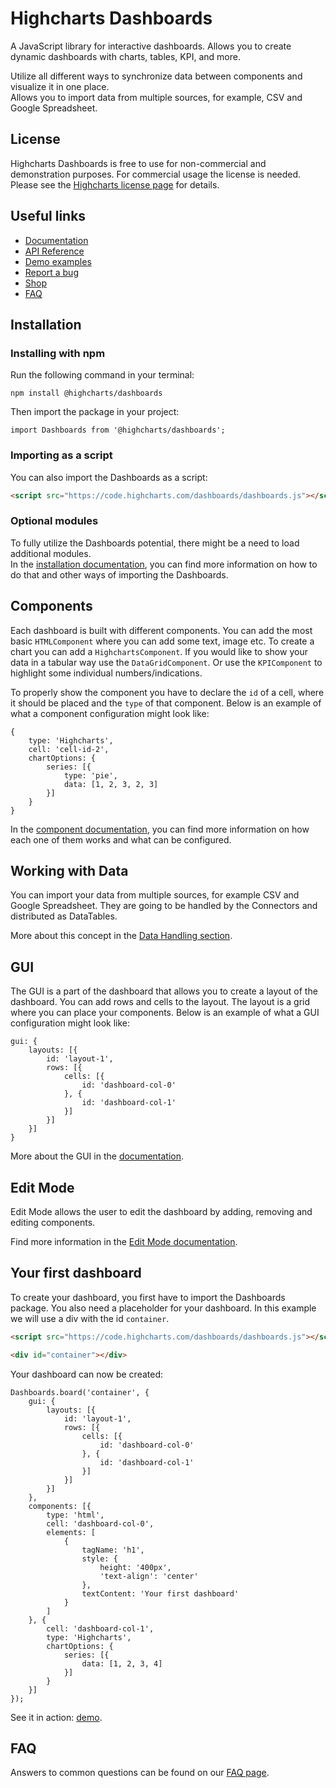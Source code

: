 # Highcharts Dashboards #
A JavaScript library for interactive dashboards. Allows you to create dynamic dashboards with charts, tables, KPI, and more.  

Utilize all different ways to synchronize data between components and visualize it in one place.  
Allows you to import data from multiple sources, for example, CSV and Google Spreadsheet.

## License
Highcharts Dashboards is free to use for non-commercial and demonstration purposes. For commercial usage the license is needed. Please see the [Highcharts license page](https://shop.highsoft.com/highcharts) for details.

## Useful links
- [Documentation](https://highcharts.com/docs/dashboards/installation)
- [API Reference](https://api.highcharts.com/dashboards)
- [Demo examples](https://www.highcharts.com/demo)
- [Report a bug](https://github.com/highcharts/highcharts/issues)
- [Shop](https://shop.highcharts.com/)
- [FAQ](https://highcharts.com/docs/dashboards/frequently-asked-questions)

## Installation
### Installing with npm
Run the following command in your terminal:
``` Shell
npm install @highcharts/dashboards
```
Then import the package in your project:
``` JS
import Dashboards from '@highcharts/dashboards';
```
### Importing as a script
You can also import the Dashboards as a script:
``` HTML
<script src="https://code.highcharts.com/dashboards/dashboards.js"></script>
```

### Optional modules
To fully utilize the Dashboards potential, there might be a need to load additional modules.  
In the [installation documentation](https://highcharts.com/docs/dashboards/installation), you can find more information on how to do that and other ways of importing the Dashboards.

## Components
Each dashboard is built with different components. You can add the most basic `HTMLComponent` where you can add some text, image etc.
To create a chart you can add a `HighchartsComponent`. If you would like to show your data in a tabular way use the `DataGridComponent`. Or use the `KPIComponent` to highlight some individual numbers/indications.

To properly show the component you have to declare the `id` of a cell, where it should be placed and the `type` of that component.
Below is an example of what a component configuration might look like:
``` JS
{
    type: 'Highcharts',
    cell: 'cell-id-2',
    chartOptions: {
        series: [{
            type: 'pie',
            data: [1, 2, 3, 2, 3]
        }]
    }
}
```
In the [component documentation](https://highcharts.com/docs/dashboards/types-of-components), you can find more information on how each one of them works and what can be configured.

## Working with Data

You can import your data from multiple sources, for example CSV and Google Spreadsheet. They are going to be handled by the Connectors and distributed as DataTables.

More about this concept in the [Data Handling section](https://www.highcharts.com/docs/dashboards/data-handling).

## GUI
The GUI is a part of the dashboard that allows you to create a layout of the dashboard. You can add rows and cells to the layout. The layout is a grid where you can place your components.
Below is an example of what a GUI configuration might look like:
``` JS
gui: {
    layouts: [{
        id: 'layout-1',
        rows: [{
            cells: [{
                id: 'dashboard-col-0'
            }, {
                id: 'dashboard-col-1'
            }]
        }]
    }]
}
```
More about the GUI in the [documentation](https://www.highcharts.com/docs/dashboards/layout-description).


## Edit Mode
Edit Mode allows the user to edit the dashboard by adding, removing and editing components.

Find more information in the [Edit Mode documentation](https://highcharts.com/docs/dashboards/edit-mode).

## Your first dashboard
To create your dashboard, you first have to import the Dashboards package.
You also need a placeholder for your dashboard. In this example we will use a div with the id `container`.
``` HTML
<script src="https://code.highcharts.com/dashboards/dashboards.js"></script>

<div id="container"></div>
```

Your dashboard can now be created:
``` JS
Dashboards.board('container', {
    gui: {
        layouts: [{
            id: 'layout-1',
            rows: [{
                cells: [{
                    id: 'dashboard-col-0'
                }, {
                    id: 'dashboard-col-1'
                }]
            }]
        }]
    },
    components: [{
        type: 'html',
        cell: 'dashboard-col-0',
        elements: [
            {
                tagName: 'h1',
                style: {
                    height: '400px',
                    'text-align': 'center'
                },
                textContent: 'Your first dashboard'
            }
        ]
    }, {
        cell: 'dashboard-col-1',
        type: 'Highcharts',
        chartOptions: {
            series: [{
                data: [1, 2, 3, 4]
            }]
        }
    }]
});
```

See it in action: [demo](https://jsfiddle.net/gh/get/library/pure/highcharts/highcharts/tree/master/samples/dashboards/basic/your-first-dashboard).

## FAQ
Answers to common questions can be found on our [FAQ page](https://highcharts.com/docs/dashboards/frequently-asked-questions).